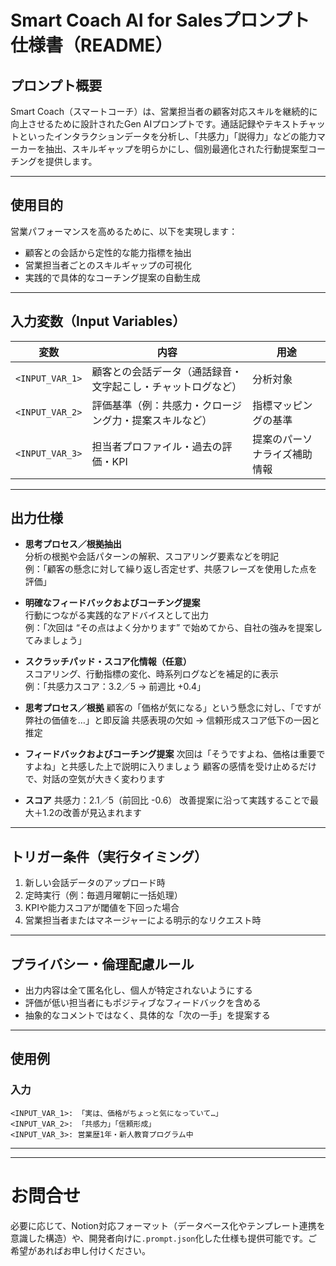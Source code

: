 # Smart Coach AI for Salesプロンプト仕様書（README）

## プロンプト概要

Smart Coach（スマートコーチ）は、営業担当者の顧客対応スキルを継続的に向上させるために設計されたGen AIプロンプトです。通話記録やテキストチャットといったインタラクションデータを分析し、「共感力」「説得力」などの能力マーカーを抽出、スキルギャップを明らかにし、個別最適化された行動提案型コーチングを提供します。

---

## 使用目的

営業パフォーマンスを高めるために、以下を実現します：

- 顧客との会話から定性的な能力指標を抽出
- 営業担当者ごとのスキルギャップの可視化
- 実践的で具体的なコーチング提案の自動生成

---

## 入力変数（Input Variables）

| 変数 | 内容 | 用途 |
|------|------|------|
| `<INPUT_VAR_1>` | 顧客との会話データ（通話録音・文字起こし・チャットログなど） | 分析対象 |
| `<INPUT_VAR_2>` | 評価基準（例：共感力・クロージング力・提案スキルなど） | 指標マッピングの基準 |
| `<INPUT_VAR_3>` | 担当者プロファイル・過去の評価・KPI | 提案のパーソナライズ補助情報 |

---

## 出力仕様

- **思考プロセス／根拠抽出**  
  分析の根拠や会話パターンの解釈、スコアリング要素などを明記  
  例：「顧客の懸念に対して繰り返し否定せず、共感フレーズを使用した点を評価」

- **明確なフィードバックおよびコーチング提案**  
  行動につながる実践的なアドバイスとして出力  
  例：「次回は “その点はよく分かります” で始めてから、自社の強みを提案してみましょう」

- **スクラッチパッド・スコア化情報（任意）**  
  スコアリング、行動指標の変化、時系列ログなどを補足的に表示  
  例：「共感力スコア：3.2／5 → 前週比 +0.4」

- **思考プロセス／根拠**
  顧客の「価格が気になる」という懸念に対し、「ですが弊社の価値を…」と即反論
  共感表現の欠如 → 信頼形成スコア低下の一因と推定

- **フィードバックおよびコーチング提案**
  次回は「そうですよね、価格は重要ですよね」と共感した上で説明に入りましょう
  顧客の感情を受け止めるだけで、対話の空気が大きく変わります

- **スコア**
  共感力：2.1／5（前回比 -0.6）
  改善提案に沿って実践することで最大＋1.2の改善が見込まれます

---

## トリガー条件（実行タイミング）

1. 新しい会話データのアップロード時
2. 定時実行（例：毎週月曜朝に一括処理）
3. KPIや能力スコアが閾値を下回った場合
4. 営業担当者またはマネージャーによる明示的なリクエスト時

---

## プライバシー・倫理配慮ルール

- 出力内容は全て匿名化し、個人が特定されないようにする
- 評価が低い担当者にもポジティブなフィードバックを含める
- 抽象的なコメントではなく、具体的な「次の一手」を提案する

---

## 使用例

### 入力

```text
<INPUT_VAR_1>: 「実は、価格がちょっと気になっていて…」
<INPUT_VAR_2>: 「共感力」「信頼形成」
<INPUT_VAR_3>: 営業歴1年・新人教育プログラム中
```

---

---

# お問合せ
必要に応じて、Notion対応フォーマット（データベース化やテンプレート連携を意識した構造）や、開発者向けに`.prompt.json`化した仕様も提供可能です。ご希望があればお申し付けください。
